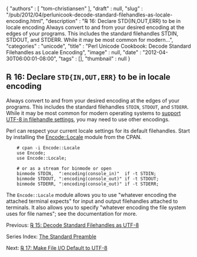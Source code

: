 {
   "authors" : [
      "tom-christiansen"
   ],
   "draft" : null,
   "slug" : "/pub/2012/04/perlunicook-decode-standard-filehandles-as-locale-encoding.html",
   "description" : "℞ 16: Declare STD{IN,OUT,ERR} to be in locale encoding Always convert to and from your desired encoding at the edges of your programs. This includes the standard filehandles STDIN, STDOUT, and STDERR. While it may be most common for modern...",
   "categories" : "unicode",
   "title" : "Perl Unicode Cookbook: Decode Standard Filehandles as Locale Encoding",
   "image" : null,
   "date" : "2012-04-30T06:00:01-08:00",
   "tags" : [],
   "thumbnail" : null
}



℞ 16: Declare `STD{IN,OUT,ERR}` to be in locale encoding
--------------------------------------------------------

Always convert to and from your desired encoding at the edges of your programs. This includes the standard filehandles `STDIN`, `STDOUT`, and `STDERR`. While it may be most common for modern operating systems to [support UTF-8 in filehandle settings](/pub/2012/04/perlunicook-decode-standard-filehandles-as-utf-8.html), you may need to use other encodings.

Perl can respect your current locale settings for its default filehandles. Start by installing the [Encode::Locale](http://search.cpan.org/perldoc?Encode::Locale) module from the CPAN.

        # cpan -i Encode::Locale
        use Encode;
        use Encode::Locale;

        # or as a stream for binmode or open
        binmode STDIN,  ":encoding(console_in)"  if -t STDIN;
        binmode STDOUT, ":encoding(console_out)" if -t STDOUT;
        binmode STDERR, ":encoding(console_out)" if -t STDERR;

The `Encode::Locale` module allows you to use "whatever encoding the attached terminal expects" for input and output filehandles attached to terminals. It also allows you to specify "whatever encoding the file system uses for file names"; see the documentation for more.

Previous: [℞ 15: Decode Standard Filehandles as UTF-8](/pub/2012/04/perlunicook-decode-standard-filehandles-as-utf-8.html)

Series Index: [The Standard Preamble](/pub/2012/04/perlunicook-standard-preamble.html)

Next: [℞ 17: Make File I/O Default to UTF-8](/pub/2012/05/perlunicook-make-file-io-default-to-utf-8.html)
